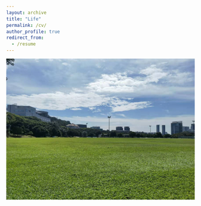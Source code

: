 ```yaml
---
layout: archive
title: "Life"
permalink: /cv/
author_profile: true
redirect_from:
  - /resume
---
```


 ![image](https://github.com/Meredith-Bo/meredith-bo.github.io/blob/master/images/nus1.jpeg?raw=true)

